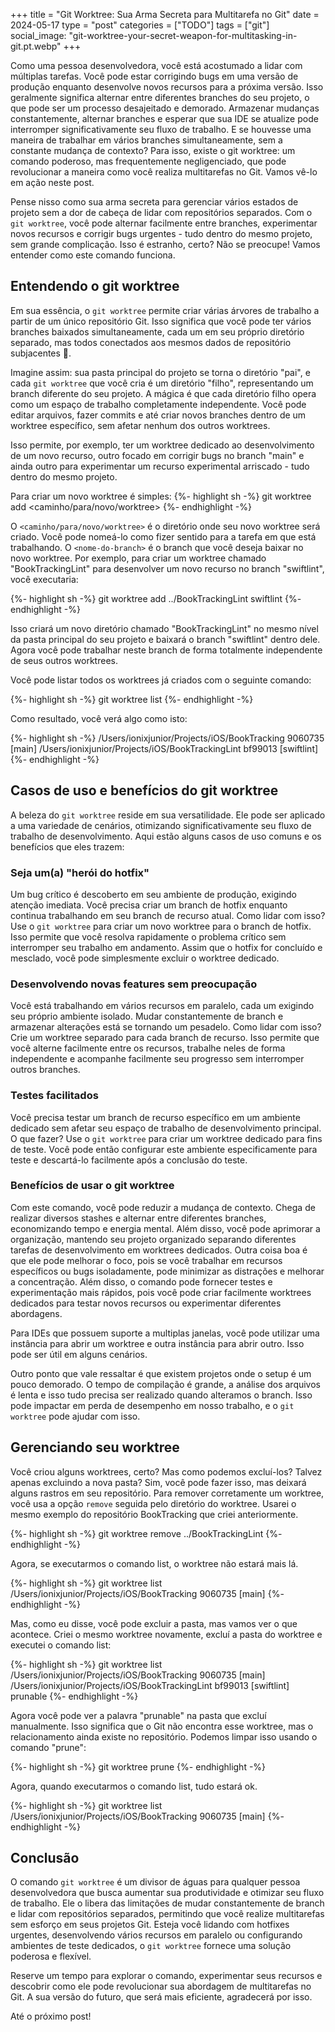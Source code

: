 +++
title = "Git Worktree: Sua Arma Secreta para Multitarefa no Git"
date = 2024-05-17
type = "post"
categories = ["TODO"]
tags = ["git"]
social_image: "git-worktree-your-secret-weapon-for-multitasking-in-git.pt.webp"
+++

<p class="intro"><span class="dropcap">C</span>omo uma pessoa desenvolvedora, você está acostumado a lidar com múltiplas tarefas. Você pode estar corrigindo bugs em uma versão de produção enquanto desenvolve novos recursos para a próxima versão. Isso geralmente significa alternar entre diferentes branches do seu projeto, o que pode ser um processo desajeitado e demorado. Armazenar mudanças constantemente, alternar branches e esperar que sua IDE se atualize pode interromper significativamente seu fluxo de trabalho. E se houvesse uma maneira de trabalhar em vários branches simultaneamente, sem a constante mudança de contexto? Para isso, existe o git worktree: um comando poderoso, mas frequentemente negligenciado, que pode revolucionar a maneira como você realiza multitarefas no Git. Vamos vê-lo em ação neste post.</p>

Pense nisso como sua arma secreta para gerenciar vários estados de projeto sem a dor de cabeça de lidar com repositórios separados. Com o `git worktree`, você pode alternar facilmente entre branches, experimentar novos recursos e corrigir bugs urgentes - tudo dentro do mesmo projeto, sem grande complicação. Isso é estranho, certo? Não se preocupe! Vamos entender como este comando funciona.

## Entendendo o git worktree

Em sua essência, o `git worktree` permite criar várias árvores de trabalho a partir de um único repositório Git. Isso significa que você pode ter vários branches baixados simultaneamente, cada um em seu próprio diretório separado, mas todos conectados aos mesmos dados de repositório subjacentes 🤯.

Imagine assim: sua pasta principal do projeto se torna o diretório "pai", e cada `git worktree` que você cria é um diretório "filho", representando um branch diferente do seu projeto. A mágica é que cada diretório filho opera como um espaço de trabalho completamente independente. Você pode editar arquivos, fazer commits e até criar novos branches dentro de um worktree específico, sem afetar nenhum dos outros worktrees.

Isso permite, por exemplo, ter um worktree dedicado ao desenvolvimento de um novo recurso, outro focado em corrigir bugs no branch "main" e ainda outro para experimentar um recurso experimental arriscado - tudo dentro do mesmo projeto.

Para criar um novo worktree é simples:
{%- highlight sh -%}
git worktree add <caminho/para/novo/worktree> <nome-do-branch>
{%- endhighlight -%}

O `<caminho/para/novo/worktree>` é o diretório onde seu novo worktree será criado. Você pode nomeá-lo como fizer sentido para a tarefa em que está trabalhando. O `<nome-do-branch>` é o branch que você deseja baixar no novo worktree. Por exemplo, para criar um worktree chamado "BookTrackingLint" para desenvolver um novo recurso no branch "swiftlint", você executaria:

{%- highlight sh -%}
git worktree add ../BookTrackingLint swiftlint
{%- endhighlight -%}

Isso criará um novo diretório chamado "BookTrackingLint" no mesmo nível da pasta principal do seu projeto e baixará o branch "swiftlint" dentro dele. Agora você pode trabalhar neste branch de forma totalmente independente de seus outros worktrees.

Você pode listar todos os worktrees já criados com o seguinte comando:

{%- highlight sh -%}
git worktree list
{%- endhighlight -%}

Como resultado, você verá algo como isto:

{%- highlight sh -%}
/Users/ionixjunior/Projects/iOS/BookTracking      9060735 [main]
/Users/ionixjunior/Projects/iOS/BookTrackingLint  bf99013 [swiftlint] 
{%- endhighlight -%}

## Casos de uso e benefícios do git worktree

A beleza do `git worktree` reside em sua versatilidade. Ele pode ser aplicado a uma variedade de cenários, otimizando significativamente seu fluxo de trabalho de desenvolvimento. Aqui estão alguns casos de uso comuns e os benefícios que eles trazem:

### Seja um(a) "herói do hotfix"

Um bug crítico é descoberto em seu ambiente de produção, exigindo atenção imediata. Você precisa criar um branch de hotfix enquanto continua trabalhando em seu branch de recurso atual. Como lidar com isso? Use o `git worktree` para criar um novo worktree para o branch de hotfix. Isso permite que você resolva rapidamente o problema crítico sem interromper seu trabalho em andamento. Assim que o hotfix for concluído e mesclado, você pode simplesmente excluir o worktree dedicado.

### Desenvolvendo novas features sem preocupação

Você está trabalhando em vários recursos em paralelo, cada um exigindo seu próprio ambiente isolado. Mudar constantemente de branch e armazenar alterações está se tornando um pesadelo. Como lidar com isso? Crie um worktree separado para cada branch de recurso. Isso permite que você alterne facilmente entre os recursos, trabalhe neles de forma independente e acompanhe facilmente seu progresso sem interromper outros branches.

### Testes facilitados

Você precisa testar um branch de recurso específico em um ambiente dedicado sem afetar seu espaço de trabalho de desenvolvimento principal. O que fazer? Use o `git worktree` para criar um worktree dedicado para fins de teste. Você pode então configurar este ambiente especificamente para teste e descartá-lo facilmente após a conclusão do teste. 

### Benefícios de usar o git worktree

Com este comando, você pode reduzir a mudança de contexto. Chega de realizar diversos stashes e alternar entre diferentes branches, economizando tempo e energia mental. Além disso, você pode aprimorar a organização, mantendo seu projeto organizado separando diferentes tarefas de desenvolvimento em worktrees dedicados. Outra coisa boa é que ele pode melhorar o foco, pois se você trabalhar em recursos específicos ou bugs isoladamente, pode minimizar as distrações e melhorar a concentração. Além disso, o comando pode fornecer testes e experimentação mais rápidos, pois você pode criar facilmente worktrees dedicados para testar novos recursos ou experimentar diferentes abordagens.

Para IDEs que possuem suporte a multiplas janelas, você pode utilizar uma instância para abrir um worktree e outra instância para abrir outro. Isso pode ser útil em alguns cenários.

Outro ponto que vale ressaltar é que existem projetos onde o setup é um pouco demorado. O tempo de compilação é grande, a análise dos arquivos é lenta e isso tudo precisa ser realizado quando alteramos o branch. Isso pode impactar em perda de desempenho em nosso trabalho, e o `git worktree` pode ajudar com isso.

## Gerenciando seu worktree

Você criou alguns worktrees, certo? Mas como podemos excluí-los? Talvez apenas excluindo a nova pasta? Sim, você pode fazer isso, mas deixará alguns rastros em seu repositório. Para remover corretamente um worktree, você usa a opção `remove` seguida pelo diretório do worktree. Usarei o mesmo exemplo do repositório BookTracking que criei anteriormente. 

{%- highlight sh -%}
git worktree remove ../BookTrackingLint
{%- endhighlight -%}

Agora, se executarmos o comando list, o worktree não estará mais lá.

{%- highlight sh -%}
git worktree list
/Users/ionixjunior/Projects/iOS/BookTracking  9060735 [main]
{%- endhighlight -%}

Mas, como eu disse, você pode excluir a pasta, mas vamos ver o que acontece. Criei o mesmo worktree novamente, excluí a pasta do worktree e executei o comando list:

{%- highlight sh -%}
git worktree list
/Users/ionixjunior/Projects/iOS/BookTracking      9060735 [main]
/Users/ionixjunior/Projects/iOS/BookTrackingLint  bf99013 [swiftlint] prunable
{%- endhighlight -%}

Agora você pode ver a palavra "prunable" na pasta que excluí manualmente. Isso significa que o Git não encontra esse worktree, mas o relacionamento ainda existe no repositório. Podemos limpar isso usando o comando "prune":

{%- highlight sh -%}
git worktree prune
{%- endhighlight -%}

Agora, quando executarmos o comando list, tudo estará ok.

{%- highlight sh -%}
git worktree list
/Users/ionixjunior/Projects/iOS/BookTracking  9060735 [main]
{%- endhighlight -%}

## Conclusão

O comando `git worktree` é um divisor de águas para qualquer pessoa desenvolvedora que busca aumentar sua produtividade e otimizar seu fluxo de trabalho. Ele o libera das limitações de mudar constantemente de branch e lidar com repositórios separados, permitindo que você realize multitarefas sem esforço em seus projetos Git. Esteja você lidando com hotfixes urgentes, desenvolvendo vários recursos em paralelo ou configurando ambientes de teste dedicados, o `git worktree` fornece uma solução poderosa e flexível. 

Reserve um tempo para explorar o comando, experimentar seus recursos e descobrir como ele pode revolucionar sua abordagem de multitarefas no Git. A sua versão do futuro, que será mais eficiente, agradecerá por isso.

Até o próximo post!